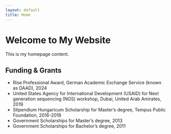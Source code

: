 ```yaml
---
layout: default
title: Home
---
```


# Welcome to My Website
This is my homepage content.



## Funding & Grants
+ Rise Professional Award, German Academic Exchange Service (known as DAAD), 2024
+ United States Agency for International     Development (USAID) for Next generation sequencing (NGS) workshop, Dubai, United Arab Amirates, 2019
+ Stipendium Hungaricum Scholarship for Master’s degree, Tempus Public Foundation, 2016-2018
+ Government Scholarships for Master’s degree, 2013
+ Government Scholarships for Bachelor’s degree, 2011
